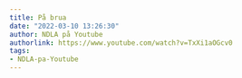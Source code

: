 ```yaml
---
title: På brua
date: "2022-03-10 13:26:30"
author: NDLA på Youtube
authorlink: https://www.youtube.com/watch?v=TxXi1aOGcv0
tags:
- NDLA-pa-Youtube
---
```

